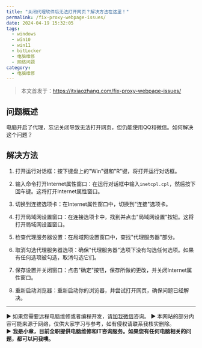 ```yaml
---
title: "关闭代理软件后无法打开网页？解决方法在这里！"
permalink: /fix-proxy-webpage-issues/
date: 2024-04-19 15:32:05
tags:
  - windows
  - win10
  - win11
  - bitLocker
  - 电脑维修
  - 网络问题
category:
  - 电脑维修
---
```


> 本文首发于：<https://itxiaozhang.com/fix-proxy-webpage-issues/>

## 问题概述

电脑开启了代理，忘记关闭导致无法打开网页，但仍能使用QQ和微信。如何解决这个问题？

<!--more-->

## 解决方法

1. 打开运行对话框：按下键盘上的"Win"键和"R"键，将打开运行对话框。

2. 输入命令打开Internet属性窗口：在运行对话框中输入`inetcpl.cpl`，然后按下回车键。这将打开Internet属性窗口。

3. 切换到连接选项卡：在Internet属性窗口中，切换到"连接"选项卡。

4. 打开局域网设置窗口：在连接选项卡中，找到并点击"局域网设置"按钮。这将打开局域网设置窗口。

5. 检查代理服务器设置：在局域网设置窗口中，查找"代理服务器"部分。

6. 取消勾选代理服务器选项：确保"代理服务器"选项下没有勾选任何选项。如果有任何选项被勾选，取消勾选它们。

7. 保存设置并关闭窗口：点击"确定"按钮，保存所做的更改，并关闭Internet属性窗口。

8. 重新启动浏览器：重新启动你的浏览器，并尝试打开网页，确保问题已经解决。

---
▶ 如果您需要远程电脑维修或者编程开发，请[加我微信](https://itxiaozhang.netlify.app/)咨询。 
▶ 本网站的部分内容可能来源于网络，仅供大家学习与参考，如有侵权请联系我核实删除。  
▶ **我是小章，目前全职提供电脑维修和IT咨询服务。如果您有任何电脑相关的问题，都可以问我噢。**  
